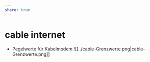 ```yaml
---
share: true
---
```

# cable internet
- Pegelwerte für Kabelmodem
  ![[../cable-Grenzwerte.png|cable-Grenzwerte.png]]
